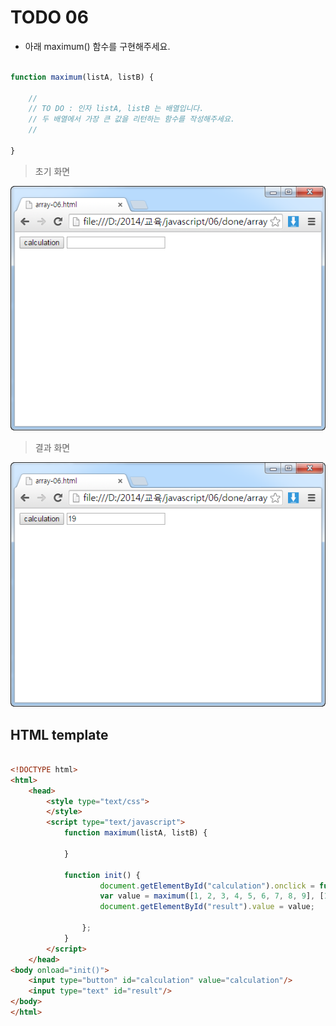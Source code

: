 ﻿TODO 06
========

* 아래 maximum() 함수를 구현해주세요.

```javascript

function maximum(listA, listB) {

	//
	// TO DO : 인자 listA, listB 는 배열입니다. 
	// 두 배열에서 가장 큰 값을 리턴하는 함수를 작성해주세요.
	//
	
}		

```

> 초기 화면

![TODO06](https://raw.githubusercontent.com/lightsh/jsstudy/master/06/todo/images/todo_06.png)


>  결과 화면

![TODO06](https://raw.githubusercontent.com/lightsh/jsstudy/master/06/todo/images/todo_06_result.png)

## HTML template

```html

<!DOCTYPE html> 
<html>
	<head>
		<style type="text/css">
		</style>
		<script type="text/javascript">
			function maximum(listA, listB) {

			}
			
			function init() {
					document.getElementById("calculation").onclick = function() {
					var value = maximum([1, 2, 3, 4, 5, 6, 7, 8, 9], [10, 11, 12, 13, 14, 15, 16, 17, 18, 19]);
					document.getElementById("result").value = value;
					
				};
			}			
		</script>
	</head>
<body onload="init()">               
	<input type="button" id="calculation" value="calculation"/>        
	<input type="text" id="result"/> 
</body>
</html>

```
